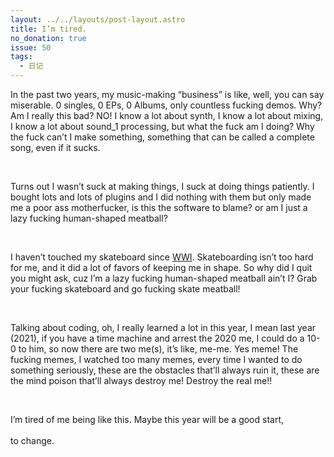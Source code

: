 ```yaml
---
layout: ../../layouts/post-layout.astro
title: I’m tired.
no_donation: true
issue: 50
tags:
  - 日记
---
```


In the past two years, my music-making “business” is like, well, you can say miserable. 0 singles, 0 EPs, 0 Albums, only countless fucking demos. Why? Am I really this bad? NO! I know a lot about synth, I know a lot about mixing, I know a lot about sound_1 processing, but what the fuck am I doing? Why the fuck can’t I make something, something that can be called a complete song, even if it sucks.

<br>

Turns out I wasn’t suck at making things, I suck at doing things patiently. I bought lots and lots of plugins and I did nothing with them but only made me a poor ass motherfucker, is this the software to blame? or am I just a lazy fucking human-shaped meatball?

<br>

I haven’t touched my skateboard since [WWI](https://en.wikipedia.org/wiki/World_War_I). Skateboarding isn’t too hard for me, and it did a lot of favors of keeping me in shape. So why did I quit you might ask, cuz I’m a lazy fucking human-shaped meatball ain’t I? Grab your fucking skateboard and go fucking skate meatball!

<br>

Talking about coding, oh, I really learned a lot in this year, I mean last year (2021), if you have a time machine and arrest the 2020 me, I could do a 10-0 to him, so now there are two me(s), it’s like, me-me. Yes meme! The fucking memes, I watched too many memes, every time I wanted to do something seriously, these are the obstacles that’ll always ruin it, these are the mind poison that’ll always destroy me! Destroy the real me!!

<br>

I’m tired of me being like this. Maybe this year will be a good start, <br> <br>to change.
